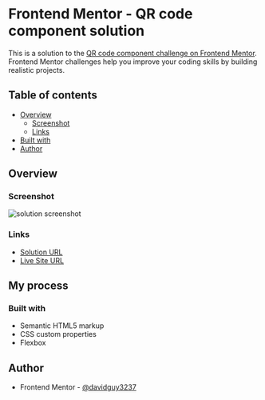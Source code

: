 # Frontend Mentor - QR code component solution

This is a solution to the [QR code component challenge on Frontend Mentor](https://www.frontendmentor.io/challenges/qr-code-component-iux_sIO_H). Frontend Mentor challenges help you improve your coding skills by building realistic projects.

## Table of contents

- [Overview](#overview)
  - [Screenshot](#screenshot)
  - [Links](#links)
- [Built with](#built-with)
- [Author](#author)

## Overview

### Screenshot
![solution screenshot](https://github.com/davidguy3237/frontend-mentor-qr-code/assets/112038666/be7f6f67-ea67-4aef-b06c-ea28517da3b4)

### Links

- [Solution URL](https://www.frontendmentor.io/solutions/qr-code-component-using-htmlcssflexbox-OHsAr3ekNx)
- [Live Site URL](https://davidguy3237.github.io/frontend-mentor-qr-code/)

## My process

### Built with

- Semantic HTML5 markup
- CSS custom properties
- Flexbox

## Author

- Frontend Mentor - [@davidguy3237](https://www.frontendmentor.io/profile/davidguy3237)
